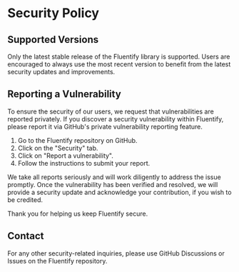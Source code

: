 
# Security Policy

## Supported Versions

Only the latest stable release of the Fluentify library is supported. Users are encouraged to always use the most recent version to benefit from the latest security updates and improvements.

## Reporting a Vulnerability

To ensure the security of our users, we request that vulnerabilities are reported privately. If you discover a security vulnerability within Fluentify, please report it via GitHub's private vulnerability reporting feature.

1. Go to the Fluentify repository on GitHub.
2. Click on the "Security" tab.
3. Click on "Report a vulnerability".
4. Follow the instructions to submit your report.

We take all reports seriously and will work diligently to address the issue promptly. Once the vulnerability has been verified and resolved, we will provide a security update and acknowledge your contribution, if you wish to be credited.

Thank you for helping us keep Fluentify secure.

## Contact

For any other security-related inquiries, please use GitHub Discussions or Issues on the Fluentify repository.
